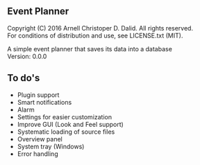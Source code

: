 Event Planner
--------------------------------------
Copyright (C) 2016 Arnell Christoper D. Dalid. All rights reserved.  
For conditions of distribution and use, see LICENSE.txt (MIT).  

A simple event planner that saves its data into a database  
Version: 0.0.0

To do's
--------------------------------------
- Plugin support
- Smart notifications
- Alarm
- Settings for easier customization
- Improve GUI (Look and Feel support)
- Systematic loading of source files
- Overview panel
- System tray (Windows)
- Error handling